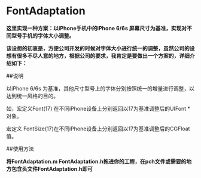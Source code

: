# FontAdaptation



**这里实现一种方案：以iPhone手机中的iPhone 6/6s 屏幕尺寸为基准，实现对不同型号手机的字体大小调整。**


**该设想的初衷是，方便公司开发的时候对字体大小进行统一的调整，虽然公司的设想有很多不尽人意的地方，根据公司的要求，我肯定是要做出一个方案的，详细介绍如下：**

##说明

  以iPhone 6/6s 为基准，其他尺寸型号上的字体分别按照统一的增量进行调整，以达到统一风格的目的。
  
  如，宏定义Font(17) 在不同iPhone设备上分别返回以17为基准调整后的UIFont * 对象。
  
  宏定义 FontSize(17)在不同iPhone设备上分别返回以17为基准调整后的CGFloat 值。
  

##使用方法

**将FontAdaptation.m  FontAdaptation.h拖进你的工程，在pch文件或需要的地方包含头文件FontAdaptation.h即可**

